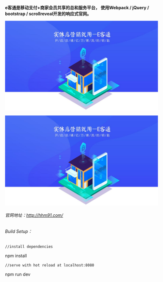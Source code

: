**e客通是移动支付+商家会员共享的总和服务平台，
使用Webpack / jQuery / bootstrap / scrollreveal开发的响应式官网。**

![ad](https://raw.githubusercontent.com/teddyol/eketong/master/20190517114512.jpg)

![enter image description here](https://raw.githubusercontent.com/teddyol/eketong/master/20190517114512.jpg)

###### 官网地址：http://hhm91.com/

###### Build Setup：

    //install dependencies

npm install

    //serve with hot reload at localhost:8080

npm run dev
